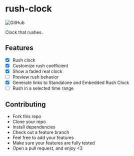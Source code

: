 # rush-clock

![GitHub](https://img.shields.io/github/license/borko-rajkovic/rush-clock)

Clock that rushes.

## Features

- [x] Rush clock
- [x] Customize rush coefficient
- [x] Show a faded real clock
- [ ] Preview rush behavior
- [x] Generate links to Standalone and Embedded Rush Clock
- [ ] Rush in a selected time range

## Contributing

- Fork this repo
- Clone your repo
- Install dependencies
- Check out a feature branch
- Feel free to add your features
- Make sure your features are fully tested
- Open a pull request, and enjoy <3

<!--

- rush preview
- rush to a desired target
- enable rush from
- more easing functions (?)
- icon
- alarm?
- rush for 1 hour
- rush work hours

UI:

Colors
Shadow on the clock circle
Hour numbers/visuals (number per each hour, lines at every second)

  -->
